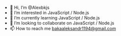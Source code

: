 - 👋 Hi, I’m @Alexbkjs
- 👀 I’m interested in JavaScript / Node.js
- 🌱 I’m currently learning JavaScript / Node.js
- 💞️ I’m looking to collaborate on JavaScript / Node.js
- 📫 How to reach me bakaaleksandr1194@gmail.com

<!---
Alexbkjs/Alexbkjs is a ✨ special ✨ repository because its `README.md` (this file) appears on your GitHub profile.
You can click the Preview link to take a look at your changes.
--->
